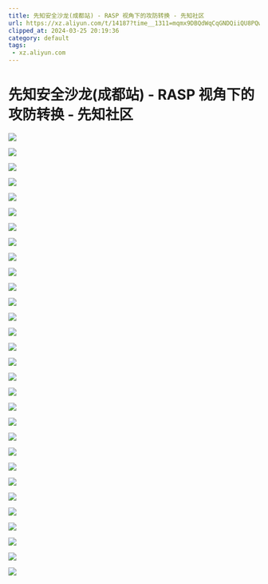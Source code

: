 ```yaml
---
title: 先知安全沙龙(成都站) - RASP 视角下的攻防转换 - 先知社区
url: https://xz.aliyun.com/t/14187?time__1311=mqmx9DBQdWqCqGNDQiiQU8PQwOWo88b84D
clipped_at: 2024-03-25 20:19:36
category: default
tags: 
 - xz.aliyun.com
---
```



# 先知安全沙龙(成都站) - RASP 视角下的攻防转换 - 先知社区

[![](assets/1711369176-6a1ddba0d1303bc9a95f4bdd9afc8644.jpeg)](https://xzfile.aliyuncs.com/media/upload/picture/20240325150645-3d71745e-ea76-1.jpeg)

[![](assets/1711369176-45beb2800f39bd1a61e12bfdbafc421b.jpeg)](https://xzfile.aliyuncs.com/media/upload/picture/20240325150647-3eebf0c0-ea76-1.jpeg)

[![](assets/1711369176-c896e00d1421bb873c65dbbd76aa8442.jpeg)](https://xzfile.aliyuncs.com/media/upload/picture/20240325150651-4126225c-ea76-1.jpeg)

[![](assets/1711369176-cf01ce4dada172393f90e0c1029c6c6c.jpeg)](https://xzfile.aliyuncs.com/media/upload/picture/20240325150653-4290d7f4-ea76-1.jpeg)

[![](assets/1711369176-72280a7a9538452f8baeddff3a158767.jpeg)](https://xzfile.aliyuncs.com/media/upload/picture/20240325150656-43f8428a-ea76-1.jpeg)

[![](assets/1711369176-9a0cfa15293a5da64c8ec000730df93d.jpeg)](https://xzfile.aliyuncs.com/media/upload/picture/20240325150659-45a1243a-ea76-1.jpeg)

[![](assets/1711369176-c327a4e766f935c7822ecd20bc273fc7.jpeg)](https://xzfile.aliyuncs.com/media/upload/picture/20240325150701-4707e9ee-ea76-1.jpeg)

[![](assets/1711369176-8be2a8f1d72d1304008d92f829d6ba0e.jpeg)](https://xzfile.aliyuncs.com/media/upload/picture/20240325150703-48487634-ea76-1.jpeg)

[![](assets/1711369176-299e64b8058cc70dc692defb3fe6ec3b.jpeg)](https://xzfile.aliyuncs.com/media/upload/picture/20240325150706-49d8019a-ea76-1.jpeg)

[![](assets/1711369176-5a73ea93734ce2206af5f214e103fa73.jpeg)](https://xzfile.aliyuncs.com/media/upload/picture/20240325150708-4b64953c-ea76-1.jpeg)

[![](assets/1711369176-3eccc041efad51b1fe4286ec7b3e4305.jpeg)](https://xzfile.aliyuncs.com/media/upload/picture/20240325150711-4ce04fd2-ea76-1.jpeg)

[![](assets/1711369176-6cd50e4c235b47ea00de5ee45fee4464.jpeg)](https://xzfile.aliyuncs.com/media/upload/picture/20240325150713-4e624c52-ea76-1.jpeg)

[![](assets/1711369176-54cd5f51282ec0e952fac7bd3acdcaeb.jpeg)](https://xzfile.aliyuncs.com/media/upload/picture/20240325150716-4ff9719e-ea76-1.jpeg)

[![](assets/1711369176-0c126beef10437c1fd2ed9e9af91ee45.jpeg)](https://xzfile.aliyuncs.com/media/upload/picture/20240325150718-514f2bce-ea76-1.jpeg)

[![](assets/1711369176-a8fa4508b2726ab45733cce2f5a5c827.jpeg)](https://xzfile.aliyuncs.com/media/upload/picture/20240325150721-52c6e744-ea76-1.jpeg)

[![](assets/1711369176-a76ef1e9c3578b2d8d29dea49f67ece4.jpeg)](https://xzfile.aliyuncs.com/media/upload/picture/20240325150723-5411c952-ea76-1.jpeg)

[![](assets/1711369176-3087a70fd1c93eefadb055cebe119dd5.jpeg)](https://xzfile.aliyuncs.com/media/upload/picture/20240325150725-55874884-ea76-1.jpeg)

[![](assets/1711369176-91811f0b118f3b7e1d00f4e992c9807d.jpeg)](https://xzfile.aliyuncs.com/media/upload/picture/20240325150728-57137b00-ea76-1.jpeg)

[![](assets/1711369176-c000191be004f857f79ba94b8d979c60.jpeg)](https://xzfile.aliyuncs.com/media/upload/picture/20240325150731-58b5ac12-ea76-1.jpeg)

[![](assets/1711369176-469dde36b8248d5f6abce5cfee80d3f5.jpeg)](https://xzfile.aliyuncs.com/media/upload/picture/20240325150733-5a2b69d8-ea76-1.jpeg)

[![](assets/1711369176-d7fdc41ea610e1e2dd061de2b7bd2487.jpeg)](https://xzfile.aliyuncs.com/media/upload/picture/20240325150735-5b641674-ea76-1.jpeg)

[![](assets/1711369176-e118089b69e9445f2f28983a262bcdc3.jpeg)](https://xzfile.aliyuncs.com/media/upload/picture/20240325150737-5cd0f78e-ea76-1.jpeg)

[![](assets/1711369176-9844de3388648f662d0c785cc7c65a46.jpeg)](https://xzfile.aliyuncs.com/media/upload/picture/20240325150740-5e1cf66a-ea76-1.jpeg)

[![](assets/1711369176-a09765275fb9d2c2f28e9435c353de26.jpeg)](https://xzfile.aliyuncs.com/media/upload/picture/20240325150742-5f5da024-ea76-1.jpeg)

[![](assets/1711369176-b7bbb1d2a8628af0d53e254269e53629.jpeg)](https://xzfile.aliyuncs.com/media/upload/picture/20240325150746-61c59eca-ea76-1.jpeg)

[![](assets/1711369176-96dea5aff3a956c39e63b0616718ba25.jpeg)](https://xzfile.aliyuncs.com/media/upload/picture/20240325150748-63267410-ea76-1.jpeg)

[![](assets/1711369176-8e320277b05b5ac8a5be4c1c8f9c81c6.jpeg)](https://xzfile.aliyuncs.com/media/upload/picture/20240325150750-64717004-ea76-1.jpeg)

[![](assets/1711369176-34ec1b295f8b82ed5e08b14b32cc061d.jpeg)](https://xzfile.aliyuncs.com/media/upload/picture/20240325150752-65b742b8-ea76-1.jpeg)

[![](assets/1711369176-e0accd9598265503194c15f300dd8498.jpeg)](https://xzfile.aliyuncs.com/media/upload/picture/20240325150755-67120e04-ea76-1.jpeg)

[![](assets/1711369176-7f84f8db270028dcb9a48a7093789eee.jpeg)](https://xzfile.aliyuncs.com/media/upload/picture/20240325150757-686db3d4-ea76-1.jpeg)